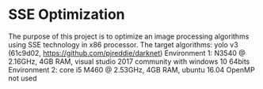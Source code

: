 # SSE Optimization #
The purpose of this project is to optimize an image processing algorithms using SSE technology in x86 processor.
The target algorithms: yolo v3 (61c9d02, https://github.com/pjreddie/darknet)
Environment 1: N3540 @ 2.16GHz, 4GB RAM, visual studio 2017 community with windows 10 64bits
Environment 2: core i5 M460 @ 2.53GHz, 4GB RAM, ubuntu 16.04
OpenMP not used
